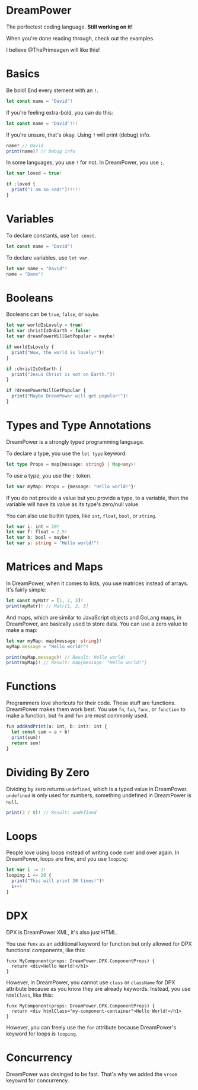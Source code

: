 # DreamPower
The perfectest coding language. **Still working on it!**

When you're done reading through, check out the examples.

I believe @ThePrimeagen will like this!

# Basics
Be bold! End every stement with an `!`.

```ts
let const name = "David"!
```

If you're feeling extra-bold, you can do this:

```ts
let const name = "David"!!!
```

If you're unsure, that's okay. Using `?` will print (debug) info.

```ts
name? // David
print(name)? // Debug info
```

In some languages, you use `!` for not. In DreamPower, you use `;`.

```ts
let var loved = true!

if ;loved {
  print("I am so sad!")!!!!!
}
```

# Variables
To declare constants, use `let const`.

```ts
let const name = "David"!
```

To declare variables, use `let var`.

```ts
let var name = "David"!
name = "Dave"!
```

# Booleans
Booleans can be `true`, `false`, or `maybe`.

```ts
let var worldIsLovely = true!
let var christIsOnEarth = false!
let var dreamPowerWillGetPopular = maybe!

if worldIsLovely {
  print("Wow, the world is lovely!")!
}

if ;christIsOnEarth {
  print("Jesus Christ is not on Earth.")!
}

if ?dreamPowerWillGetPopular {
  print("Maybe DreamPower will get popular!")!
}
```

# Types and Type Annotations
DreamPower is a strongly typed programming language.

To declare a type, you use the `let type` keyword.

```ts
let type Props = map{message: string} | Map<any>!
```

To use a type, you use the `:` token.

```ts
let var myMap: Props = {message: "Hello world!"}!
```

If you do not provide a value but you provide a type, to a variable, then the variable will have its value as its type's zero/null value.

You can also use builtin types, like `int`, `float`, `bool`, or `string`.

```ts
let var i: int = 20!
let var f: float = 2.5!
let var b: bool = maybe!
let var s: string = "Hello world!"!
```

# Matrices and Maps
In DreamPower, when it comes to lists, you use matrices instead of arrays. It's fairly simple:

```ts
let const myMatr = [1, 2, 3]!
print(myMatr)! // Matr[1, 2, 3]
```

And maps, which are similar to JavaScript objects and GoLang maps, in DreamPower, are basically used to store data. You can use a zero value to make a map:

```ts
let var myMap: map{message: string}!
myMap.message = "Hello world!"!

print(myMap.message)! // Result: Hello world!
print(myMap)! // Result: map{message: "Hello world!"}
```

# Functions

Programmers love shortcuts for their code. These stuff are functions. DreamPower makes them work best. You use `fn`, `fun`, `func`, or `function` to make a function, but `fn` and `fun` are most commonly used.

```ts
fun addAndPrint(a: int, b: int): int {
  let const sum = a + b!
  print(sum)!
  return sum!
}
```

# Dividing By Zero

Dividing by zero returns `undefined`, which is a typed value in DreamPower. `undefined` is only used for numbers, something undefined in DreamPower is `null`.

```ts
print(3 / 0)! // Result: undefined
```

# Loops

People love using loops instead of writing code over and over again. In DreamPower, loops are fine, and you use `looping`:

```ts
let var i := 1!
looping i <= 20 {
  print("This will print 20 times!")!
  i++!
}
```

# DPX

DPX is DreamPower XML, it's also just HTML.

You use `funx` as an additional keyword for function but only allowed for DPX functional components, like this:

```tsx
funx MyComponent(props: DreamPower.DPX.ComponentProps) {
  return <div>Hello World!</h1>
}
```

However, in DreamPower, you cannot use `class` or `className` for DPX attribute because as you know they are already keywords. Instead, you use `htmlClass`, like this:

```tsx
funx MyComponent(props: DreamPower.DPX.ComponentProps) {
  return <div htmlClass="my-component-container">Hello World!</h1>
}
```

However, you can freely use the `for` attribute because DreamPower's keyword for loops is `looping`.

# Concurrency

DreamPower was desinged to be fast. That's why we added the `vroom` keyowrd for concurrency.
